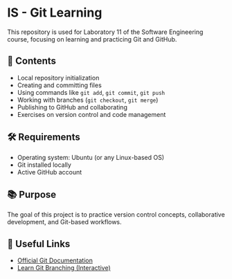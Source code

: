 # IS - Git Learning

This repository is used for Laboratory 11 of the Software Engineering course, focusing on learning and practicing Git and GitHub.

## 📌 Contents

- Local repository initialization
- Creating and committing files
- Using commands like `git add`, `git commit`, `git push`
- Working with branches (`git checkout`, `git merge`)
- Publishing to GitHub and collaborating
- Exercises on version control and code management

## 🛠️ Requirements

- Operating system: Ubuntu (or any Linux-based OS)
- Git installed locally
- Active GitHub account

## 📚 Purpose

The goal of this project is to practice version control concepts, collaborative development, and Git-based workflows.

## 🔗 Useful Links

- [Official Git Documentation](https://git-scm.com/doc)
- [Learn Git Branching (Interactive)](https://learngitbranching.js.org/)
